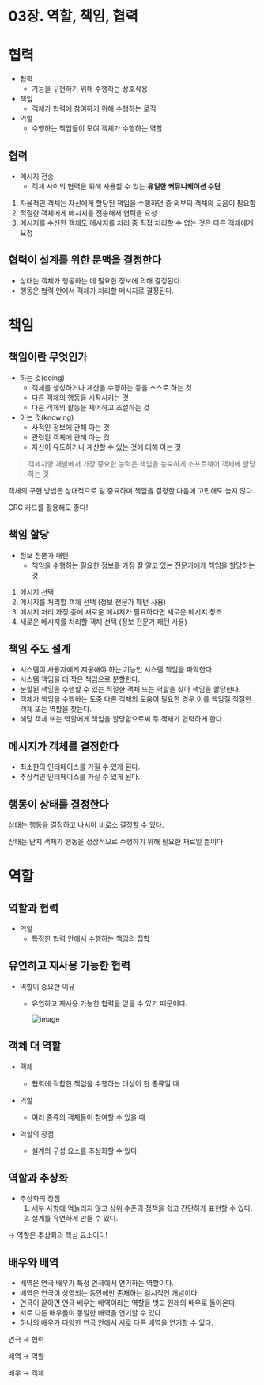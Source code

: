 # 03장. 역할, 책임, 협력

# 협력

- 협력
    - 기능을 구현하기 위해 수행하는 상호작용
- 책임
    - 객체가 협력에 참여하기 위해 수행하는 로직
- 역할
    - 수행하는 책임들이 모여 객체가 수행하는 역할

## 협력

- 메시지 전송
    - 객체 사이의 협력을 위해 사용할 수 있는 **유일한 커뮤니케이션 수단**

1. 자율적인 객체는 자신에게 할당된 책임을 수행하던 중 외부의 객체의 도움이 필요함
2. 적절한 객체에게 메시지를 전송해서 협력을 요청
3. 메시지를 수신한 객체도 메시지를 처리 중 직접 처리할 수 없는 것은 다른 객체에게 요청

## 협력이 설계를 위한 문맥을 결정한다

- 상태는 객체가 행동하는 데 필요한 정보에 의해 결정된다.
- 행동은 협력 안에서 객체가 처리할 메시지로 결정된다.

# 책임

## 책임이란 무엇인가

- 하는 것(doing)
    - 객체를 생성하거나 계산을 수행하는 등을 스스로 하는 것
    - 다른 객체의 행동을 시작시키는 것
    - 다른 객체의 활동을 제어하고 조절하는 것
- 아는 것(knowing)
    - 사적인 정보에 관해 아는 것
    - 관련된 객체에 관해 아는 것
    - 자신이 유도하거나 계산할 수 있는 것에 대해 아는 것

> 객체지향 개발에서 가장 중요한 능력은 책임을 능숙하게 소프트웨어 객체에 할당하는 것

객체의 구현 방법은 상대적으로 덜 중요하며 책임을 결정한 다음에 고민해도 늦지 않다.

CRC 카드를 활용해도 좋다!

## 책임 할당

- 정보 전문가 패턴
    - 책임을 수행하는 필요한 정보를 가장 잘 알고 있는 전문가에게 책임을 할당하는 것

1. 메시지 선택
2. 메시지를 처리할 객체 선택 (정보 전문가 패턴 사용)
3. 메시지 처리 과정 중에 새로운 메시지가 필요하다면 새로운 메시지 창조
4. 새로운 메시지를 처리할 객체 선택 (정보 전문가 패턴 사용)

## 책임 주도 설계

- 시스템이 사용자에게 제공해야 하는 기능인 시스템 책임을 파악한다.
- 시스템 책임을 더 작은 책임으로 분할한다.
- 분할된 책임을 수행할 수 있는 적절한 객체 또는 역할을 찾아 책임을 할당한다.
- 객체가 책임을 수행하는 도중 다른 객체의 도움이 필요한 경우 이를 책임질 적절한 객체 또는 역할을 찾는다.
- 해당 객체 또는 역할에게 책임을 할당함으로써 두 객체가 협력하게 한다.

## 메시지가 객체를 결정한다

- 최소한의 인터페이스를 가질 수 있게 된다.
- 추상적인 인터페이스를 가질 수 있게 된다.

## 행동이 상태를 결정한다

상태는 행동을 결정하고 나서야 비로소 결정할 수 있다.

상태는 단지 객체가 행동을 정상적으로 수행하기 위해 필요한 재료일 뿐이다.

# 역할

## 역할과 협력

- 역할
    - 특정한 협력 안에서 수행하는 책임의 집합

## 유연하고 재사용 가능한 협력

- 역할이 중요한 이유
    
    - 유연하고 재사용 가능한 협력을 얻을 수 있기 때문이다.
    
      ![image](https://user-images.githubusercontent.com/42836576/111911467-259bb680-8aa9-11eb-96f2-6cf5b74efcc5.png)

## 객체 대 역할

- 객체
    - 협력에 적합한 책임을 수행하는 대상이 한 종류일 때
- 역할
    - 여러 종류의 객체들이 참여할 수 있을 때

- 역할의 장점
    - 설계의 구성 요소를 추상화할 수 있다.

## 역할과 추상화

- 추상화의 장점
    1. 세부 사항에 억눌리지 않고 상위 수준의 정책을 쉽고 간단하게 표현할 수 있다.
    2. 설계를 유연하게 만들 수 있다.

→ 역할은 추상화의 핵심 요소이다!

## 배우와 배역

- 배역은 연극 배우가 특정 연극에서 연기하는 역할이다.
- 배역은 연극이 상영되는 동안에만 존재하는 일시적인 개념이다.
- 연극이 끝아면 연극 배우는 배역이라는 역할을 벗고 원래의 배우로 돌아온다.
- 서로 다른 배우들이 동일한 배역을 연기할 수 있다.
- 하나의 배우가 다양한 연극 안에서 서로 다른 배역을 연기할 수 있다.

연극 → 협력

배역 → 역할

배우 → 객체